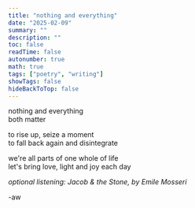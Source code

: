 ```yaml
---
title: "nothing and everything"
date: "2025-02-09"
summary: ""
description: ""
toc: false
readTime: false
autonumber: true
math: true
tags: ["poetry", "writing"]
showTags: false
hideBackToTop: false
---
```


nothing and everything  
both matter  
  
to rise up, seize a moment  
to fall back again and disintegrate  
  
we're all parts of one whole of life  
let's bring love, light and joy each day  

*optional listening: Jacob & the Stone, by Emile Mosseri*

-aw